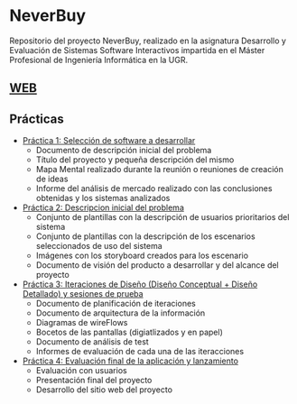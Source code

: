 # NeverBuy
Repositorio del proyecto NeverBuy, realizado en la asignatura Desarrollo y Evaluación de Sistemas Software Interactivos impartida en el Máster Profesional de Ingeniería Informática en la UGR.

## [WEB](https://ramongago.github.io/NeverBuy/)

## Prácticas

- [Práctica 1: Selección de software a desarrollar](https://github.com/RamonGago/NeverBuy/tree/master/Practicas/Practica_1)
  - Documento de descripción inicial del problema
  - Título del proyecto y pequeña descripción del mismo
  - Mapa Mental realizado durante la reunión o reuniones de creación de ideas
  - Informe del análisis de mercado realizado con las conclusiones obtenidas y los sistemas analizados
- [Práctica 2: Descripcion inicial del problema](https://github.com/RamonGago/NeverBuy/tree/master/Practicas/Practica_2)
  - Conjunto de plantillas con la descripción de usuarios prioritarios del sistema
  - Conjunto de plantillas con la descripción de los escenarios seleccionados de uso del sistema
  - Imágenes con los storyboard creados para los escenario
  - Documento de visión del producto a desarrollar y del alcance del proyecto
- [Práctica 3: Iteraciones de Diseño (Diseño Conceptual + Diseño Detallado) y sesiones de prueba](https://github.com/ramongago/NeverBuy/tree/master/Prácticas/Practica_3)
  - Documento de planificación de iteraciones
  - Documento de arquitectura de la información
  - Diagramas de wireFlows
  - Bocetos de las pantallas (digiatlizados y en papel)
  - Documento de análisis de test
  - Informes de evaluación de cada una de las iteracciones
- [Práctica 4: Evaluación final de la aplicación y lanzamiento](https://github.com/ramongago/NeverBuy/tree/master/Prácticas/Practica_4)
  - Evaluación con usuarios
  - Presentación final del proyecto
  - Desarrollo del sitio web del proyecto
